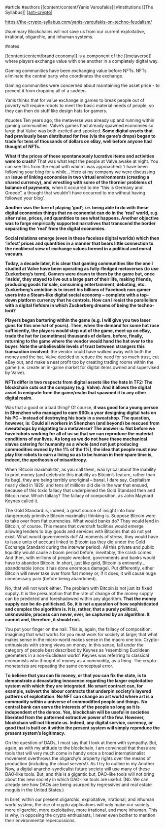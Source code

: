 #article 
#authors [[content/content/Yanis Varoufakis]]
#institutions [[The Syllabus]]
[[anti-crypto]](quartz/content/index/anti-crypto.md)

https://the-crypto-syllabus.com/yanis-varoufakis-on-techno-feudalism/

#summary 
Blockchains will not save us from our current exploitative, irrational, oligarchic, and inhuman systems. 

#notes 

[[content/content/brand economy]] is a component of the [[metaverse]] where players exchange value with one another in a completely digital way. 

Gaming communities have been exchanging value before NFTs. NFTs eliminate the central party who coordinates the exchange. 

Gaming communities were concerned about maintaining the asset price - to prevent it from dropping all of a sudden. 

Yanis thinks that for value exchange in games to break people out of poverty will require robots to meet the basic material needs of people, so they can then do stuff like design hats for gamers. 





#quotes 
Ten years ago, the metaverse was already up and running within gaming communities. Valve’s games had already spawned economies so large that Valve was both excited and spooked. **Some digital assets that had previously been distributed for free (via the game’s drops) began to trade for tens of thousands of dollars on eBay, well before anyone had thought of NFTs.**

**What if the prices of these spontaneously lucrative items and activities were to crash?** That was what kept the people at Valve awake at night. You can see this from the email with which I was approached: ‘I have been following your blog for a while… Here at my company we were discussing an **issue of linking economies in two virtual environments (creating a shared currency), and wrestling with some of the thornier problems of balance of payments,** when it occurred to me “this is Germany and Greece”, a thought that wouldn't have occurred to me without having followed your blog’.

**Another was the lure of playing ‘god’; i.e. being able to do with these digital economies things that no economist can do in the ‘real’ world, e.g. alter rules, prices, and quantities to see what happens. Another objective was to forge empirically supported narratives that transcend the border separating the ‘real’ from the digital economies.**

**Social relations emerge (even in these faceless digital worlds) which then ‘infect’ prices and quantities in a manner that bears little connection to the neoliberal view of exchange values formed in a political and moral vacuum.**

**Today, a decade later, it is clear that gaming communities like the one I studied at Valve have been operating as fully-fledged metaverses (to use Zuckerberg’s term). Gamers were drawn to them by the game but, once ‘inside’, they stayed to live out a large part of their life, making friends, producing goods for sale, consuming entertainment, debating, etc. Zuckerberg’s ambition is to insert his billions of Facebook non-gamer users into a Steam-like digital social economy – complete with a top-down platform currency that he controls. How can I resist the parallelism with a digital fiefdom in which Zuckerberg dreams of being the techno-lord?**

**Players began bartering within the game (e.g. I will give you two laser guns for this one hat of yours). Then, when the demand for some hat rose sufficiently, the players would step out of the game, meet up on eBay, trade the hat for (sometimes) thousands of dollars, before, finally, returning to the game where the vendor would hand the hat over to the buyer. Note the unbelievable levels of trust between strangers this transaction involved**: the vendor could have walked away with both the money and the hat. Valve decided to reduce the need for so much trust, cut eBay out, and make a neat profit too by creating trading rooms within the game (i.e. create an in-game market for digital items owned and supervised by Valve).

**NFTs differ in two respects from digital assets like the hats in TF2: The blockchain cuts out the company (e.g. Valve). And it allows the digital asset to emigrate from the game/realm that spawned it to any other digital realm.**

Was that a good or a bad thing? Of course, **it was good for a young person in Shenzhen who managed to earn $60k a year designing digital hats on his PC – instead of destroying his body in a sweatshop**. **The question, however, is: Could all workers in Shenzhen (and beyond) be rescued from sweatshops by migrating to a metaverse? The answer is: Not before we have robots working for all of us so that we can reproduce the material conditions of our lives.** **As long as we do not have these mechanical slaves catering for humanity as a whole (and not just producing commodities owned by the 1% of the 1%), the idea that people must now play like robots to earn a living so as to be human in their spare time is, indeed, the apotheosis of misanthropy.**

When ‘Bitcoin maximalists’, as you call them, wax lyrical about the inability to print money (and celebrate this inability as Bitcoin’s feature, rather than its bug), they are being terribly unoriginal – banal, I dare say. Capitalism nearly died in 1929, and tens of millions did die in the war that ensued, because of this toxic fallacy that underpinned the Gold Standard then and Bitcoin now. Which fallacy? The fallacy of composition, as John Maynard Keynes called it.

The Gold Standard is, indeed, a great source of insight into how dangerously primitive Bitcoin maximalist thinking is. Suppose Bitcoin were to take over from fiat currencies. What would banks do? They would lend in Bitcoin, of course. This means that overdraft facilities would emerge allowing lenders to buy goods and services with Bitcoins that do not yet exist. What would governments do? At moments of stress, they would have to issue units of account linked to Bitcoin (as they did under the Gold Exchange Standard during the interwar period). All this private and public liquidity would cause a boom period before, inevitably, the crash comes. And then, with millions of people wrecked, governments and banks would have to abandon Bitcoin. In short, just like gold, Bitcoin is eminently… abandonable (once it has done enormous damage). Put differently, either Bitcoin will never take over from fiat money or, if it does, it will cause huge unnecessary pain (before being abandoned).

No, that will not work either. The problem with Bitcoin is not just its fixed supply. It is the presumption that the rate of change of the money supply can be predicted and foreshadowed within any algorithm. **That the money supply can be de-politicised. So, it is not a question of how sophisticated and complex the algorithm is. It is, rather, that a purely political, unknowable, process can never, ever, be captured by an algorithm. It cannot and, therefore, it should not.**

You put your finger on the nail. This is, again, the fallacy of composition: imagining that what works for you must work for society at large; that what makes sense in the micro-world makes sense in the macro one too. Crypto-enthusiasts with strong views on money, in this sense, fall under the category of people best described by Keynes as ‘resembling Euclidean geometers in a non-Euclidean world’. Keynes was referring to classical economists who thought of money as a commodity, as a thing. The crypto-monetarists are repeating the same conceptual error.

T**o believe that you can fix money, or that you can fix the state, is to demonstrate a devastating innocence regarding the larger exploitative system with which they are integrated. No smart contract can, for example, subvert the labour contracts that underpin society’s layered patterns of exploitation**. **No NFT can change an art world where art is a commodity within a universe of commodified people and things.** **No central bank can serve the interests of the people so long as it is independent of the demos. Yes, blockchain will be useful in societies liberated from the patterned extractive power of the few. However, blockchain will not liberate us. Indeed, any digital service, currency, or good that is built on it within the present system will simply reproduce the present system’s legitimacy.** 

On the question of DAOs, I must say that I look at them with sympathy. But, again, as with my attitude to the blockchain, I am convinced that these are tools that will very much come in handy once a broad internationalist movement overthrows the oligarchy’s property rights over the means of production (including the cloud servers!). As I try to outline in my Another Now, a digital anarcho-syndicalist future society will use many of these DAO-like tools. But, and this is a gigantic but, DAO-like tools will not bring about this new society in which DAO-like tools are useful. (Nb. We can already see how DAOs are being usurped by regressives and real estate moguls in the United States.)

In brief, within our present oligarchic, exploitative, irrational, and inhuman world system, the rise of crypto applications will only make our society more oligarchic, more exploitative, more irrational, and more inhuman. This is why, in opposing the crypto enthusiasts, I never even bother to mention their environmental repercussions.

